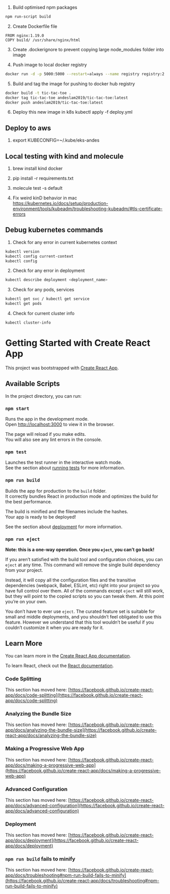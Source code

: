 1. Build optimised npm packages
```bash
npm run-script build
```
2. Create Dockerfile file
```
FROM nginx:1.19.0
COPY build/ /usr/share/nginx/html
```

3. Create .dockerignore to prevent copying large node_modules folder into image

4. Push image to local docker registry
```bash
docker run -d -p 5000:5000 --restart=always --name registry registry:2
```

5. Build and tag the image for pushing to docker hub registry
```bash
docker build -t tic-tac-toe .
docker tag tic-tac-toe andeslam2019/tic-tac-toe:latest
docker push andeslam2019/tic-tac-toe:latest
```

6. Deploy this new image in k8s
kubectl apply -f deploy.yml


## Deploy to aws
1.  export KUBECONFIG=~/.kube/eks-andes


## Local testing with kind and molecule
1. brew install kind docker

2. pip install -r requirements.txt

3. molecule test -s default

4. Fix weird kinD behavior in mac
https://kubernetes.io/docs/setup/production-environment/tools/kubeadm/troubleshooting-kubeadm/#tls-certificate-errors


## Debug kubernetes commands

1. Check for any error in current kubernetes context
```bash
kubectl version
kubectl config current-context
kubectl config 
```

2. Check for any error in deployment
```bash
kubectl describe deployment <deployment_name>
```

3. Check for any pods, services
```bash
kubectl get svc / kubectl get service
kubectl get pods
```

4. Check for current cluster info
```bash
kubectl cluster-info
```

# Getting Started with Create React App

This project was bootstrapped with [Create React App](https://github.com/facebook/create-react-app).

## Available Scripts

In the project directory, you can run:

### `npm start`

Runs the app in the development mode.\
Open [http://localhost:3000](http://localhost:3000) to view it in the browser.

The page will reload if you make edits.\
You will also see any lint errors in the console.

### `npm test`

Launches the test runner in the interactive watch mode.\
See the section about [running tests](https://facebook.github.io/create-react-app/docs/running-tests) for more information.

### `npm run build`

Builds the app for production to the `build` folder.\
It correctly bundles React in production mode and optimizes the build for the best performance.

The build is minified and the filenames include the hashes.\
Your app is ready to be deployed!

See the section about [deployment](https://facebook.github.io/create-react-app/docs/deployment) for more information.

### `npm run eject`

**Note: this is a one-way operation. Once you `eject`, you can’t go back!**

If you aren’t satisfied with the build tool and configuration choices, you can `eject` at any time. This command will remove the single build dependency from your project.

Instead, it will copy all the configuration files and the transitive dependencies (webpack, Babel, ESLint, etc) right into your project so you have full control over them. All of the commands except `eject` will still work, but they will point to the copied scripts so you can tweak them. At this point you’re on your own.

You don’t have to ever use `eject`. The curated feature set is suitable for small and middle deployments, and you shouldn’t feel obligated to use this feature. However we understand that this tool wouldn’t be useful if you couldn’t customize it when you are ready for it.

## Learn More

You can learn more in the [Create React App documentation](https://facebook.github.io/create-react-app/docs/getting-started).

To learn React, check out the [React documentation](https://reactjs.org/).

### Code Splitting

This section has moved here: [https://facebook.github.io/create-react-app/docs/code-splitting](https://facebook.github.io/create-react-app/docs/code-splitting)

### Analyzing the Bundle Size

This section has moved here: [https://facebook.github.io/create-react-app/docs/analyzing-the-bundle-size](https://facebook.github.io/create-react-app/docs/analyzing-the-bundle-size)

### Making a Progressive Web App

This section has moved here: [https://facebook.github.io/create-react-app/docs/making-a-progressive-web-app](https://facebook.github.io/create-react-app/docs/making-a-progressive-web-app)

### Advanced Configuration

This section has moved here: [https://facebook.github.io/create-react-app/docs/advanced-configuration](https://facebook.github.io/create-react-app/docs/advanced-configuration)

### Deployment

This section has moved here: [https://facebook.github.io/create-react-app/docs/deployment](https://facebook.github.io/create-react-app/docs/deployment)

### `npm run build` fails to minify

This section has moved here: [https://facebook.github.io/create-react-app/docs/troubleshooting#npm-run-build-fails-to-minify](https://facebook.github.io/create-react-app/docs/troubleshooting#npm-run-build-fails-to-minify)
